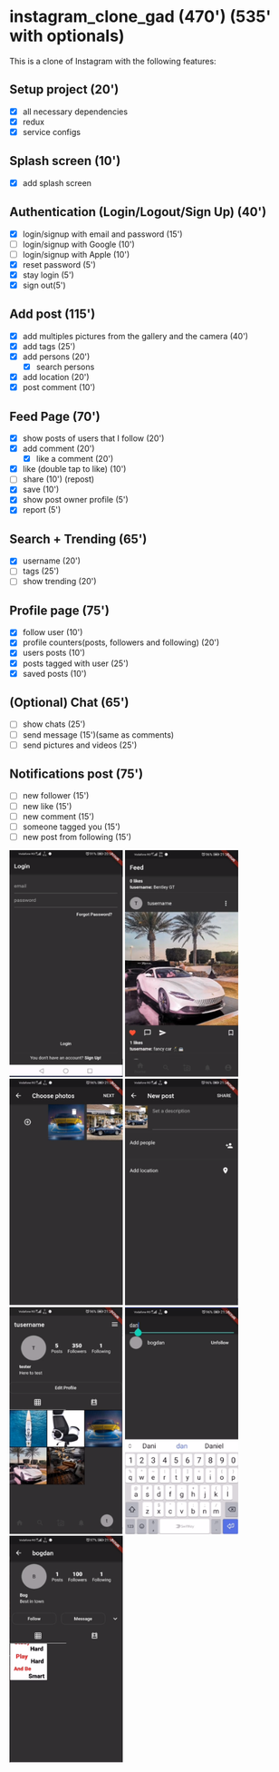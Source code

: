 # instagram_clone_gad (470') (535' with optionals)

This is a clone of Instagram with the following features:

## Setup project (20')
* [x] all necessary dependencies
* [x] redux
* [x] service configs

## Splash screen (10')
* [x] add splash screen

## Authentication (Login/Logout/Sign Up) (40')
  * [x] login/signup with email and password (15')
  * [ ] login/signup with Google (10')
  * [ ] login/signup with Apple (10')
  * [x] reset password (5')
  * [x] stay login (5')
  * [x] sign out(5')

## Add post (115')
 * [x] add multiples pictures from the gallery and the camera (40')
 * [x] add tags (25')
 * [x] add persons (20')
      * [x] search persons
 * [x] add location (20')
 * [x] post comment (10')

## Feed Page (70')
  * [x] show posts of users that I follow (20')
  * [x] add comment (20')
    * [x] like a comment (20')
  * [x] like (double tap to like) (10')
  * [ ] share (10') (repost)
  * [x] save (10')
  * [x] show post owner profile (5')
  * [x] report (5')

## Search + Trending (65')
  * [x] username (20')
  * [ ] tags (25')
  * [ ] show trending (20')

## Profile page (75')
  * [x] follow user (10')
  * [x] profile counters(posts, followers and following) (20')
  * [x] users posts (10')
  * [x] posts tagged with user (25')
  * [x] saved posts (10')

## (Optional) Chat (65')
  * [ ] show chats (25')
  * [ ] send message (15')(same as comments)
  * [ ] send pictures and videos (25')
  
## Notifications post (75')
  * [ ] new follower (15')
  * [ ] new like (15')
  * [ ] new comment (15')
  * [ ] someone tagged you (15')
  * [ ] new post from following (15')
  
 <img src="https://github.com/bogdy9912/instagram_clone/blob/main/photos/login.PNG" alt="alt text" width="200" height="400">
 <img src="https://github.com/bogdy9912/instagram_clone/blob/main/photos/feed.PNG" alt="alt text" width="200" height="400">
 <img src="https://github.com/bogdy9912/instagram_clone/blob/main/photos/select_photo.PNG" alt="alt text" width="200" height="400">
 <img src="https://github.com/bogdy9912/instagram_clone/blob/main/photos/new_post.PNG" alt="alt text" width="200" height="400">
 <img src="https://github.com/bogdy9912/instagram_clone/blob/main/photos/profile.PNG" alt="alt text" width="200" height="400">
 <img src="https://github.com/bogdy9912/instagram_clone/blob/main/photos/search.PNG" alt="alt text" width="200" height="400">
 <img src="https://github.com/bogdy9912/instagram_clone/blob/main/photos/post_owner.PNG" alt="alt text" width="200" height="400">

